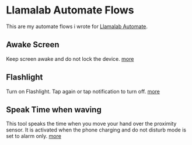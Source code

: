 # Llamalab Automate Flows
This are my automate flows i wrote for [Llamalab Automate](https://llamalab.com/automate/). 

## Awake Screen
Keep screen awake and do not lock the device. [more](awake_screen.md)

## Flashlight
Turn on Flashlight. Tap again or tap notification to turn off. [more](flashlight.md)

## Speak Time when waving
This tool speaks the time when you move your hand over the proximity sensor. It is activated when the phone charging and do not disturb mode is set to alarm only. [more](time_speaker_when_waving.md)
